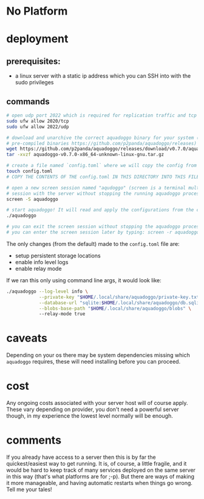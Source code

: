 # No Platform

# deployment

## prerequisites:

- a linux server with a static ip address which you can SSH into with the sudo privileges

## commands

```bash
# open udp port 2022 which is required for replication traffic and tcp port 2020 which is required for http requests.
sudo ufw allow 2020/tcp
sudo ufw allow 2022/udp

# download and unarchive the correct aquadoggo binary for your system (check the releases page to see all available 
# pre-compiled binaries https://github.com/p2panda/aquadoggo/releases)
wget https://github.com/p2panda/aquadoggo/releases/download/v0.7.0/aquadoggo-v0.7.0-x86_64-unknown-linux-gnu.tar.gz
tar -xvzf aquadoggo-v0.7.0-x86_64-unknown-linux-gnu.tar.gz

# create a file named `config.toml` where we will copy the config from this repo.
touch config.toml
# COPY THE CONTENTS OF THE config.toml IN THIS DIRECTORY INTO THIS FILE #

# open a new screen session named "aqudoggo" (screen is a terminal multiplexer, we use it so we can close our SSH 
# session with the server without stopping the running aquadoggo process, read more here: https://linux.die.net/man/1/screen)
screen -S aquadoggo

# start aquadoggo! It will read and apply the configurations from the config.toml file.
./aquadoggo

# you can exit the screen session without stopping the aquadoggo process by typing: Ctrl+a d
# you can enter the screen session later by typing: screen -r aquadoggo
```

The only changes (from the default) made to the `config.toml` file are:
- setup persistent storage locations
- enable info level logs
- enable relay mode

If we ran this only using command line args, it would look like:

```bash
./aquadoggo --log-level info \
            --private-key "$HOME/.local/share/aquadoggo/private-key.txt" \
            --database-url "sqlite:$HOME/.local/share/aquadoggo/db.sqlite3" \
            --blobs-base-path "$HOME/.local/share/aquadoggo/blobs" \ 
            --relay-mode true
```

# caveats

Depending on your os there may be system dependencies missing which `aquadoggo` requires, these
will need installing before you can proceed.

# cost

Any ongoing costs associated with your server host will of course apply. These vary depending on
provider, you don't need a powerful server though, in my experience the lowest level normally will
be enough.

# comments

If you already have access to a server then this is by far the quickest/easiest way to get
running. It is, of course, a little fragile, and it would be hard to keep track of many services
deployed on the same server in this way (that's what platforms are for ;-p). But there are ways of
making it more manageable, and having automatic restarts when things go wrong. Tell me your tales!